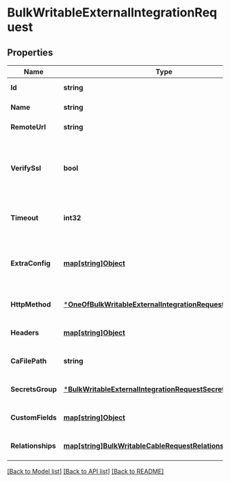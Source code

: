 # BulkWritableExternalIntegrationRequest

## Properties
Name | Type | Description | Notes
------------ | ------------- | ------------- | -------------
**Id** | **string** |  | [default to null]
**Name** | **string** |  | [default to null]
**RemoteUrl** | **string** |  | [default to null]
**VerifySsl** | **bool** | Verify SSL certificates when connecting to the remote system | [optional] [default to null]
**Timeout** | **int32** | Number of seconds to wait for a response | [optional] [default to null]
**ExtraConfig** | [**map[string]Object**](.md) | Optional user-defined JSON data for this integration | [optional] [default to null]
**HttpMethod** | [***OneOfBulkWritableExternalIntegrationRequestHttpMethod**](OneOfBulkWritableExternalIntegrationRequestHttpMethod.md) |  | [optional] [default to null]
**Headers** | [**map[string]Object**](.md) | Headers for the HTTP request | [optional] [default to null]
**CaFilePath** | **string** |  | [optional] [default to null]
**SecretsGroup** | [***BulkWritableExternalIntegrationRequestSecretsGroup**](BulkWritableExternalIntegrationRequest_secrets_group.md) |  | [optional] [default to null]
**CustomFields** | [**map[string]Object**](.md) |  | [optional] [default to null]
**Relationships** | [**map[string]BulkWritableCableRequestRelationships**](BulkWritableCableRequest_relationships.md) |  | [optional] [default to null]

[[Back to Model list]](../README.md#documentation-for-models) [[Back to API list]](../README.md#documentation-for-api-endpoints) [[Back to README]](../README.md)

